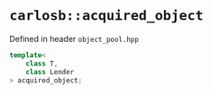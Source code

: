 # `carlosb::acquired_object`
Defined in header `object_pool.hpp`

```c++
template<
	class T,
	class Lender
> acquired_object;
```